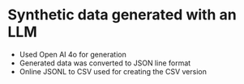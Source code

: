 # Synthetic data generated with an LLM

* Used Open AI 4o for generation
* Generated data was converted to JSON line format
* Online JSONL to CSV used for creating the CSV version
